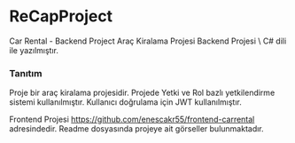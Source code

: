 # ReCapProject
Car Rental - Backend Project
Araç Kiralama Projesi Backend Projesi \ C# dili ile yazılmıştır.

<h3>Tanıtım</h3>
Proje bir araç kiralama projesidir.
Projede Yetki ve Rol bazlı yetkilendirme sistemi kullanılmıştır.
Kullanıcı doğrulama için JWT kullanılmıştır.


Frontend Projesi https://github.com/enescakr55/frontend-carrental adresindedir. Readme dosyasında projeye ait görseller bulunmaktadır.
